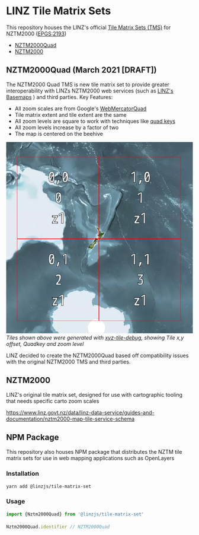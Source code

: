 # LINZ Tile Matrix Sets

This repository houses the LINZ's official [Tile Matrix Sets (TMS)](https://www.ogc.org/standards/tms) for NZTM2000 ([EPGS:2193](http://epsg.io/2193))

- [NZTM2000Quad](./raw/NZTM2000Quad.json)
- [NZTM2000](./raw/NZTM2000.json)

## NZTM2000Quad (March 2021 [DRAFT])

The NZTM2000 Quad TMS is new tile matrix set to provide greater interoperability with LINZs NZTM2000 web services (such as [LINZ's Basemaps](https://basemaps.linz.govt.nz) ) and third parties.
Key Features:

- All zoom scales are from Google's [WebMercatorQuad](https://docs.opengeospatial.org/is/17-083r2/17-083r2.html#62)
- Tile matrix extent and tile extent are the same
- All zoom levels are square to work with techniques like [quad keys](https://docs.microsoft.com/en-us/bingmaps/articles/bing-maps-tile-system#tile-coordinates-and-quadkeys)
- All zoom levels increase by a factor of two
- The map is centered on the beehive
 
![NztmQuad - Zoom 1](./NztmQuadZ1.png)
*Tiles  shown above were generated with [xyz-tile-debug](https://github.com/blacha/xyz-tile-debug), showing Tile x,y offset, Quadkey and zoom level*


LINZ decided to create the NZTM2000Quad based off compatibility issues with the original NZTM2000 TMS and third parties.


## NZTM2000 
LINZ's original tile matrix set, designed for use with cartographic tooling that needs specific carto zoom scales

https://www.linz.govt.nz/data/linz-data-service/guides-and-documentation/nztm2000-map-tile-service-schema


## NPM Package

This repository also houses NPM package that distributes the NZTM tile matrix sets for use in web mapping applications such as OpenLayers

### Installation
```
yarn add @linzjs/tile-matrix-set
```

### Usage
```typescript
import {Nztm2000Quad} from '@linzjs/tile-matrix-set'

Nztm2000Quad.identifier // NZTM2000Quad
```